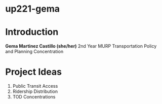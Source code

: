 # up221-gema
# Introduction 
**Gema Martinez Castillo (she/her)**
2nd Year MURP 
Transportation Policy and Planning Concentration 

# Project Ideas
1. Public Transit Access
2. Ridership Distribution
3. TOD Concentrations 
